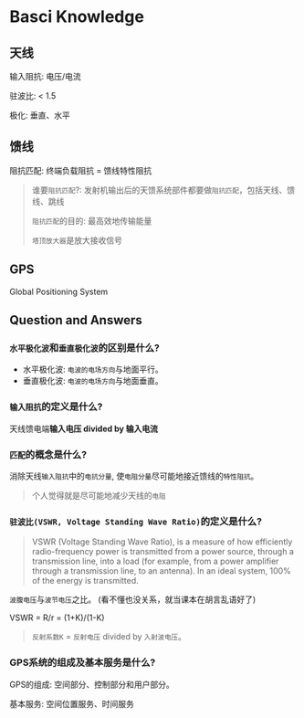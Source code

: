 # Basci Knowledge

## 天线

输入阻抗: 电压/电流

驻波比: &lt; 1.5

极化: 垂直、水平

## 馈线

阻抗匹配: 终端负载阻抗 = 馈线特性阻抗

> 谁要`阻抗匹配`?: 发射机输出后的天馈系统部件都要做`阻抗匹配`，包括天线、馈线、跳线
>
> `阻抗匹配`的目的: 最高效地传输能量
>
> `塔顶放大器`是放大接收信号

## GPS

Global Positioning System

## Question and Answers

### `水平极化波`和`垂直极化波`的区别是什么?

* 水平极化波: `电波的电场方向`与地面平行。
* 垂直极化波: `电波的电场方向`与地面垂直。

### `输入阻抗`的定义是什么?

天线馈电端**输入电压 divided by 输入电流**

### `匹配`的概念是什么?

消除天线`输入阻抗`中的`电抗分量`, 使`电阻分量`尽可能地接近馈线的`特性阻抗`。

> 个人觉得就是尽可能地减少天线的`电阻`

### `驻波比(VSWR, Voltage Standing Wave Ratio)`的定义是什么?

> VSWR \(Voltage Standing Wave Ratio\), is a measure of how efficiently radio-frequency power is transmitted from a power source, through a transmission line, into a load \(for example, from a power amplifier through a transmission line, to an antenna\). In an ideal system, 100% of the energy is transmitted.

`波腹电压`与`波节电压`之比。 \(看不懂也没关系，就当课本在胡言乱语好了\)

VSWR = R/r = \(1+K\)/\(1-K\)

> `反射系数K` = `反射电压` divided by `入射波电压`。

### GPS系统的组成及基本服务是什么?

GPS的组成: 空间部分、控制部分和用户部分。

基本服务: 空间位置服务、时间服务

